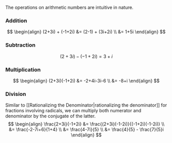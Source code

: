 The operations on arithmetic numbers are intuitive in nature.
### Addition
$$
\begin{align}
(2+3i) + (-1+2i) &= (2-1) + (3i+2i) \\ 
&= 1+5i
\end{align}
$$
### Subtraction
$$
(2+3i) - (-1+2i) = 3+i
$$
### Multiplication
$$
\begin{align}
(2+3i)(-1+2i) &= -2+4i-3i-6 \\
&= -8+i
\end{align}
$$
### Division
Similar to [[Rationalizing the Denominator|rationalizing the denominator]] for fractions involving radicals, we can multiply both numerator and denominator by the conjugate of the latter.
$$
\begin{align}
\frac{2+3i}{-1+2i} &= \frac{(2+3i)(-1-2i)}{(-1+2i)(-1-2i)} \\
&= \frac{-2-7i+6}{1+4} \\
&= \frac{4-7i}{5} \\ 
&= \frac{4}{5} - \frac{7}{5}i
\end{align}
$$
